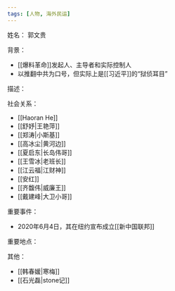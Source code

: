 ```yaml
---
tags: [人物, 海外民运]
---
```


姓名：
郭文贵

背景：
- [[爆料革命]]发起人、主导者和实际控制人
- 以推翻中共为口号，但实际上是[[习近平]]的“狱侦耳目”

描述：

社会关系：
- [[Haoran He]]
- [[舒妤|王艳萍]]
- [[郑涛|小斯基]]
- [[高冰尘|黄河边]]
- [[夏启东|长岛伟哥]]
- [[王雪冰|老班长]]
- [[江云福|江财神]]
- [[安红]]
- [[齐馥伟|威廉王]]
- [[戴建峰|大卫小哥]]

重要事件：
- 2020年6月4日，其在纽约宣布成立[[新中国联邦]]

重要地点：

其他：
- [[韩春媛|寒梅]]
- [[石光磊|stone记]]
